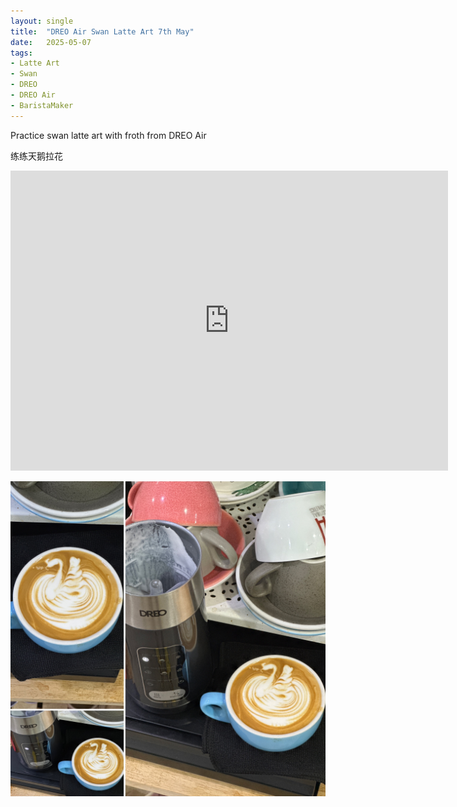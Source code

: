 ```yaml
---
layout: single
title:  "DREO Air Swan Latte Art 7th May"
date:   2025-05-07
tags:
- Latte Art
- Swan
- DREO
- DREO Air
- BaristaMaker
---
```



Practice swan latte art with froth from DREO Air

练练天鹅拉花



<div class="embed-container">
  <iframe
      src="https://www.youtube.com/embed/BjN1EIfde50"
      width="700"
      height="480"
      frameborder="0"
      allowfullscreen="true">
  </iframe>
</div>


![](/assets/img/2025/05/07/0787BB91-97A9-4635-9BCF-7363446DA614.JPG)

